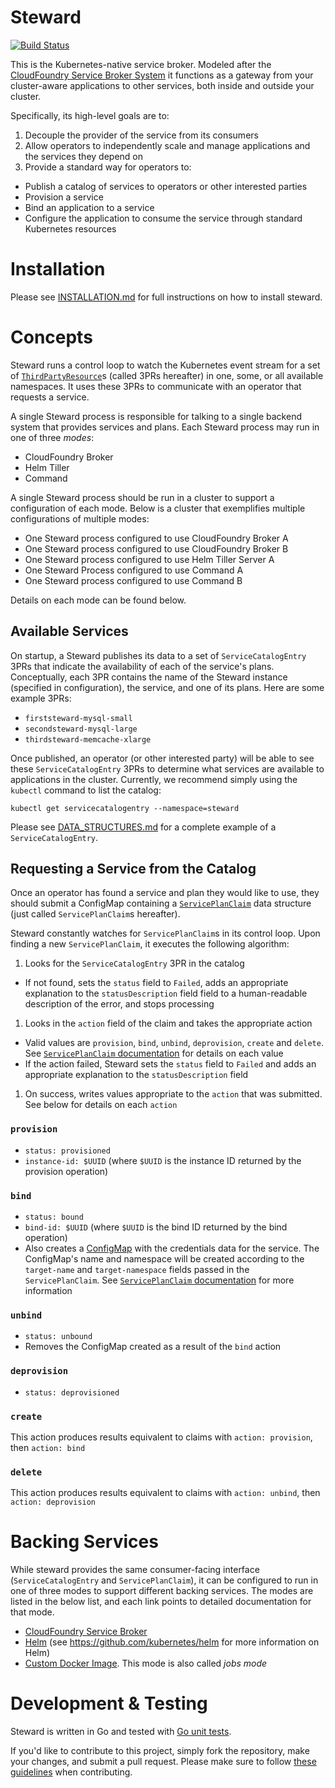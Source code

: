 # Steward

[![Build Status](https://travis-ci.com/deis/steward.svg?token=UQsxfwHAz3NPyVqxkrrp&branch=master)](https://travis-ci.com/deis/steward)

This is the Kubernetes-native service broker. Modeled after the [CloudFoundry Service Broker System][cfbroker]
it functions as a gateway from your cluster-aware applications to other services, both inside and outside your cluster.

Specifically, its high-level goals are to:

1. Decouple the provider of the service from its consumers
2. Allow operators to independently scale and manage applications and the services they depend on
3. Provide a standard way for operators to:
  - Publish a catalog of services to operators or other interested parties
  - Provision a service
  - Bind an application to a service
  - Configure the application to consume the service through standard Kubernetes resources

# Installation

Please see [INSTALLATION.md](./doc/INSTALLATION.md) for full instructions on how to install steward.

# Concepts

Steward runs a control loop to watch the Kubernetes event stream for a set of [`ThirdPartyResource`][3pr]s (called 3PRs hereafter) in one, some, or all available namespaces. It uses these 3PRs to communicate with an operator that requests a service.

A single Steward process is responsible for talking to a single backend system that provides services and plans. Each Steward process may run in one of three _modes_:

- CloudFoundry Broker
- Helm Tiller
- Command

A single Steward process should be run in a cluster to support a configuration of each mode. Below is a cluster that exemplifies multiple configurations of multiple modes:

- One Steward process configured to use CloudFoundry Broker A
- One Steward process configured to use CloudFoundry Broker B
- One Steward process configured to use Helm Tiller Server A
- One Steward Process configured to use Command A
- One Steward process configured to use Command B

Details on each mode can be found below.

## Available Services

On startup, a Steward publishes its data to a set of `ServiceCatalogEntry` 3PRs that indicate the availability of each of the service's plans. Conceptually, each 3PR contains the name of the Steward instance (specified in configuration), the service, and one of its plans. Here are some example 3PRs:

- `firststeward-mysql-small`
- `secondsteward-mysql-large`
- `thirdsteward-memcache-xlarge`

Once published, an operator (or other interested party) will be able to see these `ServiceCatalogEntry` 3PRs to determine what services are available to applications in the cluster. Currently, we recommend simply using the `kubectl` command to list the catalog:

```console
kubectl get servicecatalogentry --namespace=steward
```

Please see [DATA_STRUCTURES.md](./doc/DATA_STRUCTURES.md) for a complete example of a `ServiceCatalogEntry`.

## Requesting a Service from the Catalog

Once an operator has found a service and plan they would like to use, they should submit a ConfigMap containing
a [`ServicePlanClaim`](./doc/DATA_STRUCTURES.md) data structure (just called `ServicePlanClaim`s hereafter).

Steward constantly watches for `ServicePlanClaim`s in its control loop. Upon finding a new `ServicePlanClaim`,
it executes the following algorithm:

1. Looks for the `ServiceCatalogEntry` 3PR in the catalog
  - If not found, sets the `status` field to `Failed`, adds an appropriate explanation to the `statusDescription` field
    field to a human-readable description of the error, and stops processing
1. Looks in the `action` field of the claim and takes the appropriate action
  - Valid values are `provision`, `bind`, `unbind`, `deprovision`, `create` and `delete`. See [`ServicePlanClaim` documentation](./doc/DATA_STRUCTURES.md#serviceplanclaim) for details on each value
  - If the action failed, Steward sets the `status` field to `Failed` and adds an appropriate explanation to the `statusDescription` field
1. On success, writes values appropriate to the `action` that was submitted. See below for details on each `action`

### `provision`
- `status: provisioned`
- `instance-id: $UUID` (where `$UUID` is the instance ID returned by the provision operation)

### `bind`
- `status: bound`
- `bind-id: $UUID` (where `$UUID` is the bind ID returned by the bind operation)
- Also creates a [ConfigMap][configMap] with the credentials data for the service. The ConfigMap's name and namespace will be created according to the `target-name` and `target-namespace` fields passed in the `ServicePlanClaim`. See [`ServicePlanClaim` documentation](./doc/DATA_STRUCTURES.md#serviceplanclaim) for more information

### `unbind`
- `status: unbound`
- Removes the ConfigMap created as a result of the `bind` action

### `deprovision`
- `status: deprovisioned`

### `create`

This action produces results equivalent to claims with `action: provision`, then `action: bind`

### `delete`

This action produces results equivalent to claims with `action: unbind`, then `action: deprovision`


# Backing Services

While steward provides the same consumer-facing interface (`ServiceCatalogEntry` and `ServicePlanClaim`), it can be configured to run in one of three modes to support different backing services. The modes are listed in the below list, and each link points to detailed documentation for that mode.

- [CloudFoundry Service Broker](./doc/CF_BROKER_MODE.md)
- [Helm](./doc/HELM_MODE.md) (see https://github.com/kubernetes/helm for more information on Helm)
- [Custom Docker Image](./doc/JOBS_MODE.md). This mode is also called _jobs mode_

# Development & Testing

Steward is written in Go and tested with [Go unit tests](https://godoc.org/testing).

If you'd like to contribute to this project, simply fork the repository, make your changes, and submit a pull request. Please make sure to follow [these guidelines](https://deis.com/docs/workflow/contributing/submitting-a-pull-request/) when contributing.

[cfbroker]: https://docs.cloudfoundry.org/services/overview.html
[3pr]: https://github.com/kubernetes/kubernetes/blob/master/docs/design/extending-api.md
[rds]: https://aws.amazon.com/rds
[configMap]: http://kubernetes.io/docs/user-guide/configmap/
[servicePlanCreation]: ./DATA_STRUCTURES.md#serviceplancreation
